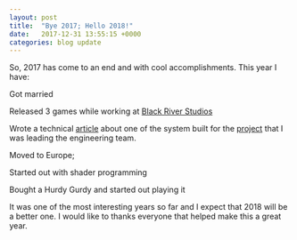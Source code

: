```yaml
---
layout: post
title:  "Bye 2017; Hello 2018!"
date:   2017-12-31 13:55:15 +0000
categories: blog update
---
```


So, 2017 has come to an end and with cool accomplishments. This year I have:

Got married

Released 3 games while working at [Black River Studios](https://twitter.com/blackrvrstudios)

Wrote a technical [article](https://www.gamasutra.com/blogs/VictorHasselmann/20171030/308463/How_we_manage_scenes_and_takes_on_Angest_for_GearVR.php) about one of the system built for the [project](https://www.oculus.com/experiences/gear-vr/1199148026798440/) that I was leading the engineering team.

Moved to Europe;

Started out with shader programming

Bought a Hurdy Gurdy and started out playing it

It was one of the most interesting years so far and I expect that 2018 will be a better one. I would like to thanks everyone that helped make this a great year.
